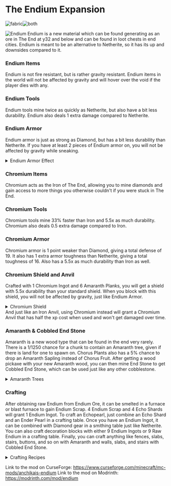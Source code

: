 # The Endium Expansion
![fabric](https://user-images.githubusercontent.com/95461402/160281952-8a96a46c-5496-4ca3-99f0-7d1fc35fd8c7.png)![both](https://user-images.githubusercontent.com/95461402/160281964-67e95f11-0878-4c8f-ade5-dfc486dfc74c.png)

![Endium](https://user-images.githubusercontent.com/95461402/191276354-b753867f-2b4a-4017-a6ed-c5ab27788f92.png)
Endium is a new material which can be found generating as an ore in The End at y32 and below and can be found in loot chests in end cities.
Endium is meant to be an alternative to Netherite, so it has its up and downsides compared to it.
### Endium Items
Endium is not fire resistant, but is rather gravity resistant. Endium items in the world will not be affected by gravity and will hover over the void if the player dies with any.
### Endium Tools
Endium tools mine twice as quickly as Netherite, but also have a bit less durability. Endium also deals 1 extra damage compared to Netherite.
### Endium Armor
Endium armor is just as strong as Diamond, but has a bit less durability than Netherite.
If you have at least 2 pieces of Endium armor on, you will not be affected by gravity while sneaking.
<details><summary>Endium Armor Effect</summary>

![endium armor](https://user-images.githubusercontent.com/95461402/160280384-82ee7ef6-1cda-44f7-9b46-a54e8466a7a3.gif)

</details>

### Chromium Items
Chromium acts as the Iron of The End, allowing you to mine diamonds and gain access to more things you otherwise couldn't if you were stuck in The End.
### Chromium Tools
Chromium tools mine 33% faster than Iron and 5.5x as much durability. Chromium also deals 0.5 extra damage compared to Iron.
### Chromium Armor
Chromium armor is 1 point weaker than Diamond, giving a total defense of 19. It also has 1 extra armor toughness than Netherite, giving a total toughness of 16. Also has a 5.5x as much durability than Iron as well.
### Chromium Shield and Anvil
Crafted with 1 Chromium Ingot and 6 Amaranth Planks, you will get a shield with 5.5x durability than your standard shield. When you block with this shield, you will not be affected by gravity, just like Endium Armor.
<details><summary>Chromium Shield</summary>

![Chromium Shield](https://user-images.githubusercontent.com/95461402/191264696-fcdadcec-9355-496f-be79-a5b4df027da9.png)


</details>
And just like an Iron Anvil, using Chromium instead will grant a Chromium Anvil that has half the xp cost when used and won't get damaged over time.


### Amaranth & Cobbled End Stone
Amaranth is a new wood type that can be found in the end very rarely. There is a 1/1250 chance for a chunk to contain an Amaranth tree, given if there is land for one to spawn on. Chorus Plants also has a 5% chance to drop an Amaranth Sapling instead of Chorus Fruit.
After getting a wood pickaxe with your new Amaranth wood, you can then mine End Stone to get Cobbled End Stone, which can be used just like any other cobblestone.
<details><summary>Amaranth Trees</summary>

![Amaranth Trees](https://user-images.githubusercontent.com/95461402/160878556-34361e87-844c-4868-b218-75d8bc8e62df.png)

</details>

### Crafting
After obtaining raw Endium from Endium Ore, it can be smelted in a furnace or blast furnace to gain Endium Scrap. 4 Endium Scrap and 4 Echo Shards will grant 1 Endium Ingot.
To craft an Echopearl, just combine an Echo Shard and an Ender Pearl in a crafting table.
Once you have an Endium Ingot, it can be combined with Diamond gear in a smithing table just like Netherite.
You can also craft decoration blocks with either 9 Endium Ingots or 9 Raw Endium in a crafting table.
Finally, you can craft anything like fences, slabs, stairs, buttons, and so on with Amaranth and walls, slabs, and stairs with Cobbled End Stone.
<details><summary>Crafting Recipes</summary>

![Endium Scrap](https://user-images.githubusercontent.com/95461402/191261460-e8dfbc86-3918-4e13-909a-07d109e21f31.png)
![Echopearl](https://user-images.githubusercontent.com/95461402/191261009-6094586f-3c9b-46f3-b1fc-a278ad21e545.png)
![Endium Ingot](https://user-images.githubusercontent.com/95461402/191261566-ffae10e0-57db-4ab8-817d-b8051698ff08.png)
![Chromium Shield](https://user-images.githubusercontent.com/95461402/191264349-5a9c5de0-8b48-46c9-b05b-28a196f0d7e7.png)
![Chromium Anvil](https://user-images.githubusercontent.com/95461402/191264557-c8667ce3-b98e-4979-9464-fbb811a520dd.png)

</details>

Link to the mod on CurseForge: https://www.curseforge.com/minecraft/mc-mods/anchikais-endium
Link to the mod on Modrinth: https://modrinth.com/mod/endium
